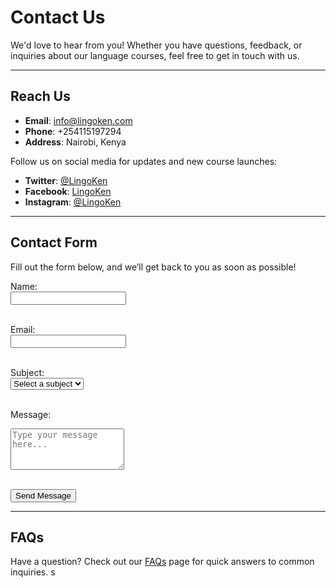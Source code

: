 # Contact Us

We'd love to hear from you! Whether you have questions, feedback, or inquiries about our language courses, feel free to get in touch with us.  

---

## Reach Us

- **Email**: info@lingoken.com  
- **Phone**: +254115197294  
- **Address**: Nairobi, Kenya  

Follow us on social media for updates and new course launches:  
- **Twitter**: [@LingoKen](#)  
- **Facebook**: [LingoKen](#)  
- **Instagram**: [@LingoKen](#)

---

## Contact Form

Fill out the form below, and we’ll get back to you as soon as possible!

<form action="#" method="POST">
  <!-- Name Field -->
  <label for="name">Name:</label><br>
  <input type="text" id="name" name="name" required><br><br>

  <!-- Email Field -->
  <label for="email">Email:</label><br>
  <input type="email" id="email" name="email" required><br><br>

  <!-- Subject Field -->
  <label for="subject">Subject:</label><br>
  <select id="subject" name="subject" required>
    <option value="" disabled selected>Select a subject</option>
    <option value="general">General Inquiry</option>
    <option value="course">Course Inquiry</option>
    <option value="feedback">Feedback</option>
    <option value="other">Other</option>
  </select><br><br>

  <!-- Message Field -->
  <label for="message">Message:</label><br>
  <textarea id="message" name="message" rows="4" placeholder="Type your message here..." required></textarea><br><br>

  <!-- Submit Button -->
  <button type="submit">Send Message</button>
</form>


---

## FAQs

Have a question? Check out our [FAQs](#) page for quick answers to common inquiries.  s